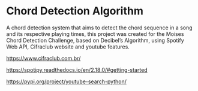 # Chord Detection Algorithm
A chord detection system that aims to detect the chord sequence in a song and its respective playing times, this project was created for the Moises
Chord Detection Challenge, based on Decibel’s Algorithm, using Spotify Web API, Cifraclub website and youtube features.

https://www.cifraclub.com.br/

https://spotipy.readthedocs.io/en/2.18.0/#getting-started

https://pypi.org/project/youtube-search-python/

